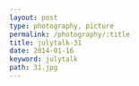 ```yaml
---
layout: post
type: photography, picture
permalink: /photography/:title
title: julytalk-31
date: 2014-01-16
keyword: julytalk
path: 31.jpg
---
```




